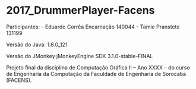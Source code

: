 # 2017_DrummerPlayer-Facens
Participantes:
	- Eduardo Corrêa Encarnação 140044
	- Tamie Pranstete			131199
	
Versão do Java:
	1.8.0_121
	
Versão do JMonkey
	jMonkeyEngine SDK 3.1.0-stable-FINAL
	
Projeto final da disciplina de Computação Gráfica II – Ano XXXX – do curso de Engenharia da Computação da Faculdade de Engenharia de Sorocaba (FACENS).

